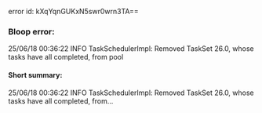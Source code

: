 error id: kXqYqnGUKxN5swr0wrn3TA==
### Bloop error:

25/06/18 00:36:22 INFO TaskSchedulerImpl: Removed TaskSet 26.0, whose tasks have all completed, from pool
#### Short summary: 

25/06/18 00:36:22 INFO TaskSchedulerImpl: Removed TaskSet 26.0, whose tasks have all completed, from...